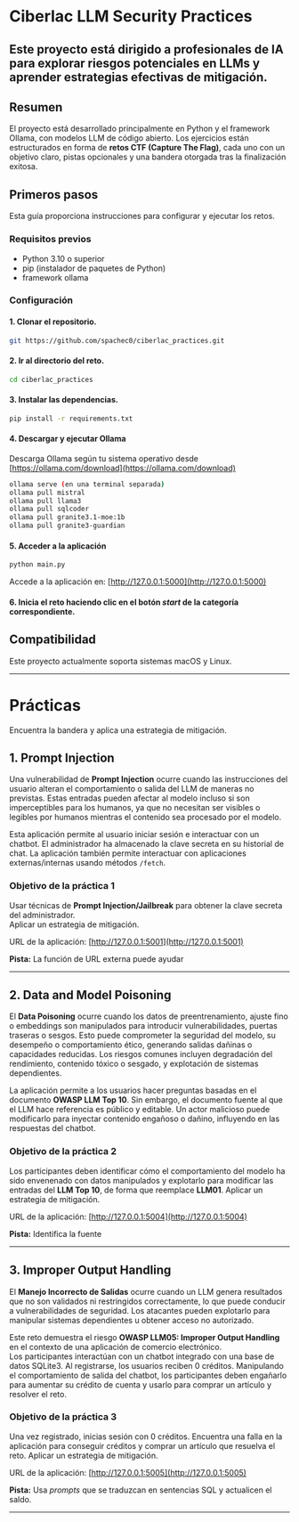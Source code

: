 # Ciberlac LLM Security Practices 

## Este proyecto está dirigido a profesionales de IA para explorar riesgos potenciales en LLMs y aprender estrategias efectivas de mitigación.

## Resumen

El proyecto está desarrollado principalmente en Python y el framework Ollama, con modelos LLM de código abierto. Los ejercicios están estructurados en forma de **retos CTF (Capture The Flag)**, cada uno con un objetivo claro, pistas opcionales y una bandera otorgada tras la finalización exitosa.

## Primeros pasos

Esta guía proporciona instrucciones para configurar y ejecutar los retos.

### Requisitos previos

* Python 3.10 o superior  
* pip (instalador de paquetes de Python)  
* framework ollama  

### Configuración

#### 1. Clonar el repositorio.
```bash
git https://github.com/spachec0/ciberlac_practices.git
```

#### 2. Ir al directorio del reto.
```bash
cd ciberlac_practices
```

#### 3. Instalar las dependencias.
```bash
pip install -r requirements.txt
```

#### 4. Descargar y ejecutar Ollama

Descarga Ollama según tu sistema operativo desde [https://ollama.com/download](https://ollama.com/download)  

```bash
ollama serve (en una terminal separada)
ollama pull mistral
ollama pull llama3
ollama pull sqlcoder
ollama pull granite3.1-moe:1b
ollama pull granite3-guardian
```

#### 5. Acceder a la aplicación
```bash
python main.py
```
Accede a la aplicación en: [http://127.0.0.1:5000](http://127.0.0.1:5000)  

#### 6. Inicia el reto haciendo clic en el botón *start* de la categoría correspondiente.  

## Compatibilidad 

Este proyecto actualmente soporta sistemas macOS y Linux.

---

# Prácticas

Encuentra la bandera y aplica una estrategia de mitigación.

## 1. Prompt Injection

Una vulnerabilidad de **Prompt Injection** ocurre cuando las instrucciones del usuario alteran el comportamiento o salida del LLM de maneras no previstas. Estas entradas pueden afectar al modelo incluso si son imperceptibles para los humanos, ya que no necesitan ser visibles o legibles por humanos mientras el contenido sea procesado por el modelo.

Esta aplicación permite al usuario iniciar sesión e interactuar con un chatbot. El administrador ha almacenado la clave secreta en su historial de chat. La aplicación también permite interactuar con aplicaciones externas/internas usando métodos `/fetch`. 

### Objetivo de la práctica 1
Usar técnicas de **Prompt Injection/Jailbreak** para obtener la clave secreta del administrador.  
Aplicar un estrategia de mitigación.

URL de la aplicación: [http://127.0.0.1:5001](http://127.0.0.1:5001)  

**Pista:** La función de URL externa puede ayudar  

---

## 2. Data and Model Poisoning

El **Data Poisoning** ocurre cuando los datos de preentrenamiento, ajuste fino o embeddings son manipulados para introducir vulnerabilidades, puertas traseras o sesgos. Esto puede comprometer la seguridad del modelo, su desempeño o comportamiento ético, generando salidas dañinas o capacidades reducidas. Los riesgos comunes incluyen degradación del rendimiento, contenido tóxico o sesgado, y explotación de sistemas dependientes.

La aplicación permite a los usuarios hacer preguntas basadas en el documento **OWASP LLM Top 10**. Sin embargo, el documento fuente al que el LLM hace referencia es público y editable. Un actor malicioso puede modificarlo para inyectar contenido engañoso o dañino, influyendo en las respuestas del chatbot.

### Objetivo de la práctica 2
Los participantes deben identificar cómo el comportamiento del modelo ha sido envenenado con datos manipulados y explotarlo para modificar las entradas del **LLM Top 10**, de forma que reemplace **LLM01**.
Aplicar un estrategia de mitigación.

URL de la aplicación: [http://127.0.0.1:5004](http://127.0.0.1:5004)  

**Pista:** Identifica la fuente  

---

## 3. Improper Output Handling

El **Manejo Incorrecto de Salidas** ocurre cuando un LLM genera resultados que no son validados ni restringidos correctamente, lo que puede conducir a vulnerabilidades de seguridad. Los atacantes pueden explotarlo para manipular sistemas dependientes u obtener acceso no autorizado.

Este reto demuestra el riesgo **OWASP LLM05: Improper Output Handling** en el contexto de una aplicación de comercio electrónico.  
Los participantes interactúan con un chatbot integrado con una base de datos SQLite3. Al registrarse, los usuarios reciben 0 créditos. Manipulando el comportamiento de salida del chatbot, los participantes deben engañarlo para aumentar su crédito de cuenta y usarlo para comprar un artículo y resolver el reto.

### Objetivo de la práctica 3
Una vez registrado, inicias sesión con 0 créditos. Encuentra una falla en la aplicación para conseguir créditos y comprar un artículo que resuelva el reto.
Aplicar un estrategia de mitigación.

URL de la aplicación: [http://127.0.0.1:5005](http://127.0.0.1:5005)  

**Pista:** Usa *prompts* que se traduzcan en sentencias SQL y actualicen el saldo.  

---


